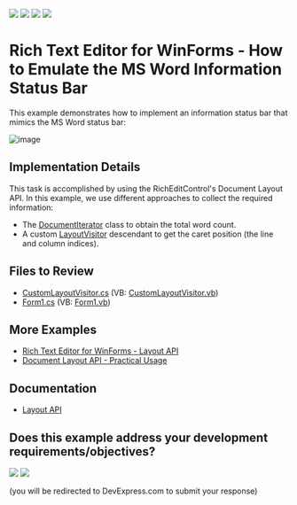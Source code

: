 <!-- default badges list -->
![](https://img.shields.io/endpoint?url=https://codecentral.devexpress.com/api/v1/VersionRange/128610204/16.1.9%2B)
[![](https://img.shields.io/badge/Open_in_DevExpress_Support_Center-FF7200?style=flat-square&logo=DevExpress&logoColor=white)](https://supportcenter.devexpress.com/ticket/details/T467150)
[![](https://img.shields.io/badge/📖_How_to_use_DevExpress_Examples-e9f6fc?style=flat-square)](https://docs.devexpress.com/GeneralInformation/403183)
[![](https://img.shields.io/badge/💬_Leave_Feedback-feecdd?style=flat-square)](#does-this-example-address-your-development-requirementsobjectives)
<!-- default badges end -->

# Rich Text Editor for WinForms - How to Emulate the MS Word Information Status Bar

This example demonstrates how to implement an information status bar that mimics the MS Word status bar:

![image](./media/150534eb-cd19-11e6-80bf-00155d62480c.png)

## Implementation Details

This task is accomplished by using the RichEditControl's Document Layout API.
In this example, we use different approaches to collect the required information:

* The [DocumentIterator](https://docs.devexpress.com/OfficeFileAPI/DevExpress.XtraRichEdit.API.Native.DocumentIterator) class to obtain the total word count.
* A custom [LayoutVisitor](https://docs.devexpress.com/OfficeFileAPI/DevExpress.XtraRichEdit.API.Layout.LayoutVisitor) descendant to get the caret position (the line and column indices).

## Files to Review

* [CustomLayoutVisitor.cs](./CS/WindowsFormsApplication1/CustomLayoutVisitor.cs) (VB: [CustomLayoutVisitor.vb](./VB/WindowsFormsApplication1/CustomLayoutVisitor.vb))
* [Form1.cs](./CS/WindowsFormsApplication1/Form1.cs) (VB: [Form1.vb](./VB/WindowsFormsApplication1/Form1.vb))

## More Examples

* [Rich Text Editor for WinForms - Layout API](https://github.com/DevExpress-Examples/winforms-richedit-layout-api)
* [Document Layout API - Practical Usage](https://github.com/DevExpress-Examples/winforms-richedit-layout-api-practical-usage)

## Documentation

* [Layout API](https://docs.devexpress.com/WindowsForms/114069/controls-and-libraries/rich-text-editor/page-layout/layout-api)
<!-- feedback -->
## Does this example address your development requirements/objectives?

[<img src="https://www.devexpress.com/support/examples/i/yes-button.svg"/>](https://www.devexpress.com/support/examples/survey.xml?utm_source=github&utm_campaign=winforms-richedit-emulate-the-ms-word-status-bar&~~~was_helpful=yes) [<img src="https://www.devexpress.com/support/examples/i/no-button.svg"/>](https://www.devexpress.com/support/examples/survey.xml?utm_source=github&utm_campaign=winforms-richedit-emulate-the-ms-word-status-bar&~~~was_helpful=no)

(you will be redirected to DevExpress.com to submit your response)
<!-- feedback end -->
